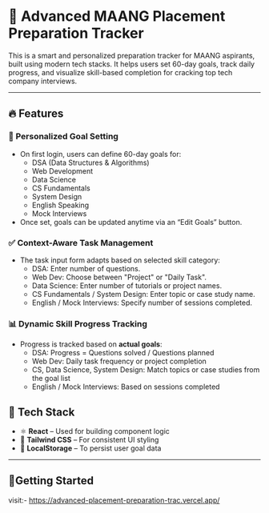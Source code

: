 # 🚀 Advanced MAANG Placement Preparation Tracker

This is a smart and personalized preparation tracker for MAANG aspirants, built using modern tech stacks. It helps users set 60-day goals, track daily progress, and visualize skill-based completion for cracking top tech company interviews.

---


## 🔥 Features

### 🧠 Personalized Goal Setting
- On first login, users can define 60-day goals for:
  - DSA (Data Structures & Algorithms)
  - Web Development
  - Data Science
  - CS Fundamentals
  - System Design
  - English Speaking
  - Mock Interviews
- Once set, goals can be updated anytime via an “Edit Goals” button.

### ✅ Context-Aware Task Management
- The task input form adapts based on selected skill category:
  - DSA: Enter number of questions.
  - Web Dev: Choose between "Project" or "Daily Task".
  - Data Science: Enter number of tutorials or project names.
  - CS Fundamentals / System Design: Enter topic or case study name.
  - English / Mock Interviews: Specify number of sessions completed.

### 📊 Dynamic Skill Progress Tracking
- Progress is tracked based on **actual goals**:
  - DSA: Progress = Questions solved / Questions planned
  - Web Dev: Daily task frequency or project completion
  - CS, Data Science, System Design: Match topics or case studies from the goal list
  - English / Mock Interviews: Based on sessions completed

 ## 🧰 Tech Stack

- ⚛️ **React** – Used for building component logic 
- 🎨 **Tailwind CSS** – For consistent UI styling
- 🧠 **LocalStorage** – To persist user goal data

---

## 🚀Getting Started
   
   visit:- https://advanced-placement-preparation-trac.vercel.app/
